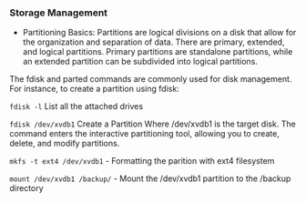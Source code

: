 ### Storage Management

- Partitioning Basics:
Partitions are logical divisions on a disk that allow for the organization and separation of data. There are primary, extended, and logical partitions. Primary partitions are standalone partitions, while an extended partition can be subdivided into logical partitions.

The fdisk and parted commands are commonly used for disk management. For instance, to create a partition using fdisk:

`fdisk -l`  List all the attached drives

`fdisk /dev/xvdb1` Create a Partition
Where /dev/xvdb1 is the target disk. The command enters the interactive partitioning tool, allowing you to create, delete, and modify partitions.

`mkfs -t ext4 /dev/xvdb1` - Formatting the parition with ext4 filesystem

`mount /dev/xvdb1 /backup/` - Mount the /dev/xvdb1 partition to the /backup directory
